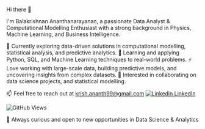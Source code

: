 Hi there 👋

I'm Balakrishnan Ananthanarayanan, a passionate Data Analyst & Computational Modelling Enthusiast with a strong background in Physics, Machine Learning, and Business Intelligence.

🔭 Currently exploring data-driven solutions in computational modelling, statistical analysis, and predictive analytics.
🌱 Learning and applying Python, SQL, and Machine Learning techniques to real-world problems.
⚡ Love working with large-scale data, building predictive models, and uncovering insights from complex datasets.
🎯 Interested in collaborating on data science projects, and statistical modelling.


📫 Feel free to reach out at krish.ananth99@gmail.com
[![Linkedin](https://i.stack.imgur.com/gVE0j.png) LinkedIn](https://www.linkedin.com/in/balakrishnan-ananthanarayanan-531b6725b/)

![GitHub Views](https://komarev.com/ghpvc/?username=krishananth99)

🚀 Always curious and open to new opportunities in Data Science & Analytics

